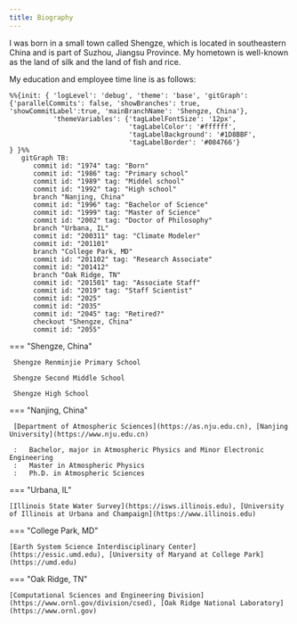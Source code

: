 ```yaml
---
title: Biography
---
```


I was born in a small town called Shengze, which is located in southeastern China and is part of Suzhou, Jiangsu Province.
My hometown is well-known as the land of silk and the land of fish and rice.

My education and employee time line is as follows:

```mermaid
%%{init: { 'logLevel': 'debug', 'theme': 'base', 'gitGraph': {'parallelCommits': false, 'showBranches': true, 'showCommitLabel':true, 'mainBranchName': 'Shengze, China'},
           'themeVariables': {'tagLabelFontSize': '12px',
                              'tagLabelColor': '#ffffff',
                              'tagLabelBackground': '#1D8BBF',
                              'tagLabelBorder': '#084766'}
} }%%
   gitGraph TB:
      commit id: "1974" tag: "Born"
      commit id: "1986" tag: "Primary school"
      commit id: "1989" tag: "Middel school"
      commit id: "1992" tag: "High school"
      branch "Nanjing, China"
      commit id: "1996" tag: "Bachelor of Science"
      commit id: "1999" tag: "Master of Science"
      commit id: "2002" tag: "Doctor of Philosophy"
      branch "Urbana, IL"
      commit id: "200311" tag: "Climate Modeler"
      commit id: "201101"
      branch "College Park, MD"
      commit id: "201102" tag: "Research Associate"
      commit id: "201412"
      branch "Oak Ridge, TN"
      commit id: "201501" tag: "Associate Staff"
      commit id: "2019" tag: "Staff Scientist"
      commit id: "2025"
      commit id: "2035"
      commit id: "2045" tag: "Retired?"
      checkout "Shengze, China"
      commit id: "2055"
```

=== "Shengze, China"

     Shengze Renminjie Primary School

     Shengze Second Middle School

     Shengze High School


=== "Nanjing, China"

     [Department of Atmospheric Sciences](https://as.nju.edu.cn), [Nanjing University](https://www.nju.edu.cn)

     :   Bachelor, major in Atmospheric Physics and Minor Electronic Engineering
     :   Master in Atmospheric Physics
     :   Ph.D. in Atmospheric Sciences

=== "Urbana, IL"

    [Illinois State Water Survey](https://isws.illinois.edu), [University of Illinois at Urbana and Champaign](https://www.illinois.edu)


=== "College Park, MD"

    [Earth System Science Interdisciplinary Center](https://essic.umd.edu), [University of Maryand at College Park](https://umd.edu)


=== "Oak Ridge, TN"

    [Computational Sciences and Engineering Division](https://www.ornl.gov/division/csed), [Oak Ridge National Laboratory](https://www.ornl.gov)




